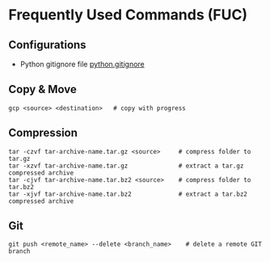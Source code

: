 # Frequently Used Commands (FUC)

## Configurations
* Python gitignore file [python.gitignore](config/python.gitignore)

## Copy & Move
```
gcp <source> <destination>   # copy with progress
```

## Compression
```
tar -czvf tar-archive-name.tar.gz <source>     # compress folder to tar.gz
tar -xzvf tar-archive-name.tar.gz              # extract a tar.gz compressed archive
tar -cjvf tar-archive-name.tar.bz2 <source>    # compress folder to tar.bz2
tar -xjvf tar-archive-name.tar.bz2             # extract a tar.bz2 compressed archive
```

## Git
```
git push <remote_name> --delete <branch_name>    # delete a remote GIT branch
```
